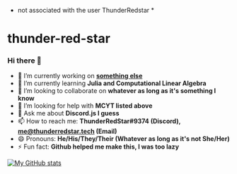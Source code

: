 * not associated with the user ThunderRedstar *

# thunder-red-star

### Hi there 👋

- 🔭 I’m currently working on **[something else](https://is-wholeso.me)**
- 🌱 I’m currently learning **Julia and Computational Linear Algebra**
- 👯 I’m looking to collaborate on **whatever as long as it's something I know**
- 🤔 I’m looking for help with **MCYT listed above**
- 💬 Ask me about **Discord.js I guess**
- 📫 How to reach me: **ThunderRedStar#9374 (Discord), me@thunderredstar.tech (Email)**
- 😄 Pronouns: **He/His/They/Their (Whatever as long as it's not She/Her)**
- ⚡ Fun fact: **Github helped me make this, I was too lazy**

[![My GitHub stats](https://github-readme-stats.vercel.app/api?username=thunder-red-star&show_icons=true&theme=radical)](https://github.com/WilliamVong)
